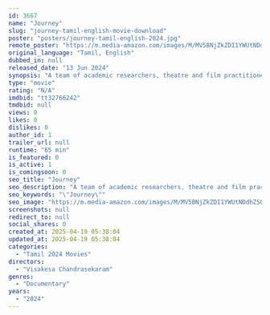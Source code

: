 ```yaml
---
id: 3667
name: "Journey"
slug: "journey-tamil-english-movie-download"
poster: "posters/journey-tamil-english-2024.jpg"
remote_poster: "https://m.media-amazon.com/images/M/MV5BNjZkZDI1YWUtNDdhZS00NTI0LTg2YTctNjZjN2YxMTA5ZjJjXkEyXkFqcGc@._V1_SX300.jpg"
original_language: "Tamil, English"
dubbed_in: null
released_date: "13 Jun 2024"
synopsis: "A team of academic researchers, theatre and film practitioners meet women survivors of the violence that occurred during the Sri Lankan civil war (1983-2009). The women share their stories, at times contemplative and elegiac, at o..."
type: "movie"
rating: "N/A"
imdbid: "tt32766242"
tmdbid: null
views: 0
likes: 0
dislikes: 0
author_id: 1
trailer_url: null
runtime: "65 min"
is_featured: 0
is_active: 1
is_comingsoon: 0
seo_title: "Journey"
seo_description: "A team of academic researchers, theatre and film practitioners meet women survivors of the violence that occurred during the Sri Lankan civil war (1983-2009). The women share their stories, at times contemplative and elegiac, at o..."
seo_keywords: "\"Journey\""
seo_image: "https://m.media-amazon.com/images/M/MV5BNjZkZDI1YWUtNDdhZS00NTI0LTg2YTctNjZjN2YxMTA5ZjJjXkEyXkFqcGc@._V1_SX300.jpg"
screenshots: null
redirect_to: null
social_shares: 0
created_at: 2025-04-19 05:38:04
updated_at: 2025-04-19 05:38:04
categories:
  - "Tamil 2024 Movies"
directors:
  - "Visakesa Chandrasekaram"
genres:
  - "Documentary"
years:
  - "2024"
---
```

